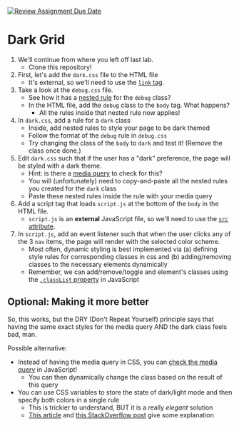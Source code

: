 [![Review Assignment Due Date](https://classroom.github.com/assets/deadline-readme-button-24ddc0f5d75046c5622901739e7c5dd533143b0c8e959d652212380cedb1ea36.svg)](https://classroom.github.com/a/ZFhEzU90)
# Dark Grid

1. We'll continue from where you left off last lab.
    * Clone this repository!
1. First, let's add the `dark.css` file to the HTML file
    * It's external, so we'll need to use the [`link` tag](https://www.w3schools.com/tags/tag_link.asp).
1. Take a look at the `debug.css` file.
    * See how it has a [nested rule](https://developer.mozilla.org/en-US/docs/Web/CSS/CSS_nesting/Using_CSS_nesting) for the `debug` class?
    * In the HTML file, add the `debug` class to the `body` tag. What happens?
        * All the rules inside that nested rule now applies!
1. In `dark.css`, add a rule for a `dark` class
    * Inside, add nested rules to style your page to be dark themed
    * Follow the format of the `debug` rule in `debug.css`
    * Try changing the class of the `body` to `dark` and test it! (Remove the class once done.)
1. Edit `dark.css` such that if the user has a "dark" preference, the page will be styled with a dark theme.
    * Hint: is there a [media query](https://developer.mozilla.org/en-US/docs/Web/CSS/CSS_media_queries/Using_media_queries) to check for this?
    * You will (unfortunately) need to copy-and-paste all the nested rules you created for the `dark` class
    * Paste these nested rules inside the rule with your media query
1. Add a script tag that loads `script.js` at the bottom of the `body` in the HTML file.
    * `script.js` is an **external** JavaScript file, so we'll need to use the [`src` attribute](https://www.w3schools.com/TAGS/att_script_src.asp).
1. In `script.js`, add an event listener such that when the user clicks any of the 3 `nav` items, the page will render with the selected color scheme.
    * Most often, dynamic styling is best implemented via (a) defining style rules for corresponding classes in css and (b) adding/removing classes to the necessary elements dynamically
    * Remember, we can add/remove/toggle and element's classes using the [`.classList` property](https://developer.mozilla.org/en-US/docs/Web/API/Element/classList) in JavaScript

## Optional: Making it more better

So, this works, but the DRY (Don't Repeat Yourself) principle says that having the same exact styles for the media query AND the dark class feels bad, man.

Possible alternative:
* Instead of having the media query in CSS, you can [check the media query](https://developer.mozilla.org/en-US/docs/Web/API/Window/matchMedia) in JavaScript!
    * You can then dynamically change the class based on the result of this query
* You can use CSS variables to store the state of dark/light mode and then specify both colors in a single rule
    * This is trickier to understand, BUT it is a really *elegant* solution
    * [This article](https://css-tricks.com/a-dry-approach-to-color-themes-in-css/) and [this StackOverflow post](https://stackoverflow.com/a/70934827) give some explanation
